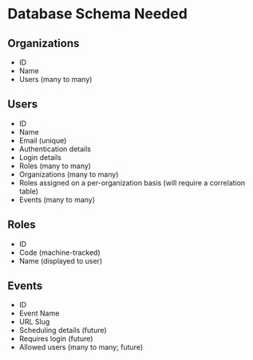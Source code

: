 # Database Schema Needed

## Organizations

- ID
- Name
- Users (many to many)

## Users

- ID
- Name
- Email (unique)
- Authentication details
- Login details
- Roles (many to many)
- Organizations (many to many)
- Roles assigned on a per-organization basis (will require a correlation table)
- Events (many to many)

## Roles

- ID
- Code (machine-tracked)
- Name (displayed to user)

## Events

- ID
- Event Name
- URL Slug
- Scheduling details (future)
- Requires login (future)
- Allowed users (many to many; future)
